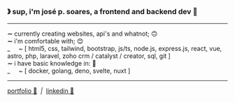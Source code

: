 ### &#12299; sup, i'm josé p. soares, a frontend and backend dev 👋 

----

**&#8764;** currently creating websites, api's and whatnot; 🙃
<br/>
**&#8764;** i'm comfortable with; 😊
<br/>
_&nbsp; &nbsp; &nbsp;~ [ html5, css, tailwind, bootstrap, js/ts, node.js, express.js, react, vue, astro, php, laravel, zoho crm / catalyst / creator, sql, git ]
<br/>
**&#8764;** i have basic knowledge in: 🤔
<br/>
_&nbsp; &nbsp; &nbsp;~ [ docker, golang, deno, svelte, nuxt ]
<br/>

----

<a href="https://josepsoares.vercel.app/">portfolio 💾</a> _&nbsp;|_&nbsp; <a href="https://www.linkedin.com/in/jos%C3%A9-soares-b937401ab/">linkedin 💼</a>
